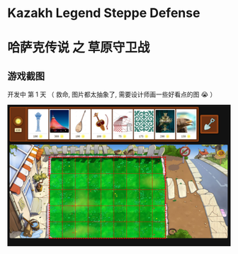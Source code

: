 # Kazakh Legend Steppe Defense

# 哈萨克传说 之 草原守卫战

## 游戏截图

开发中 第 1 天 （ 救命, 图片都太抽象了, 需要设计师画一些好看点的图 😭 ）

<img src="screenshots/inprogress-1.png" alt="in progress" />
